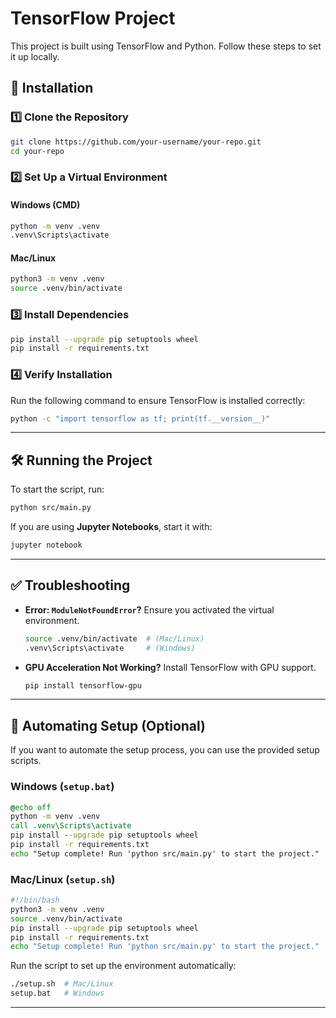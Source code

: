 # TensorFlow Project

This project is built using TensorFlow and Python. Follow these steps to set it up locally.

## 👥 Installation

### 1️⃣ Clone the Repository
```bash
git clone https://github.com/your-username/your-repo.git
cd your-repo
```

### 2️⃣ Set Up a Virtual Environment

#### **Windows (CMD)**
```cmd
python -m venv .venv
.venv\Scripts\activate
```

#### **Mac/Linux**
```bash
python3 -m venv .venv
source .venv/bin/activate
```

### 3️⃣ Install Dependencies
```bash
pip install --upgrade pip setuptools wheel
pip install -r requirements.txt
```

### 4️⃣ Verify Installation
Run the following command to ensure TensorFlow is installed correctly:
```bash
python -c "import tensorflow as tf; print(tf.__version__)"
```

---

## 🛠 Running the Project

To start the script, run:
```bash
python src/main.py
```

If you are using **Jupyter Notebooks**, start it with:
```bash
jupyter notebook
```

---

## ✅ Troubleshooting
- **Error: `ModuleNotFoundError`?** Ensure you activated the virtual environment.
  ```bash
  source .venv/bin/activate  # (Mac/Linux)
  .venv\Scripts\activate     # (Windows)
  ```
- **GPU Acceleration Not Working?** Install TensorFlow with GPU support.
  ```bash
  pip install tensorflow-gpu
  ```

---

## 🔨 Automating Setup (Optional)
If you want to automate the setup process, you can use the provided setup scripts.

### **Windows (`setup.bat`)**
```bat
@echo off
python -m venv .venv
call .venv\Scripts\activate
pip install --upgrade pip setuptools wheel
pip install -r requirements.txt
echo "Setup complete! Run 'python src/main.py' to start the project."
```

### **Mac/Linux (`setup.sh`)**
```bash
#!/bin/bash
python3 -m venv .venv
source .venv/bin/activate
pip install --upgrade pip setuptools wheel
pip install -r requirements.txt
echo "Setup complete! Run 'python src/main.py' to start the project."
```

Run the script to set up the environment automatically:
```bash
./setup.sh  # Mac/Linux
setup.bat   # Windows
```

---

